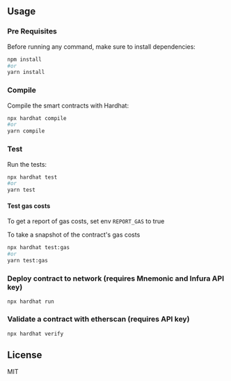 
## Usage

### Pre Requisites

Before running any command, make sure to install dependencies:

```sh
npm install
#or
yarn install 
```

### Compile

Compile the smart contracts with Hardhat:

```sh
npx hardhat compile
#or
yarn compile
```

### Test

Run the tests:

```sh
npx hardhat test
#or
yarn test
```

#### Test gas costs

To get a report of gas costs, set env `REPORT_GAS` to true

To take a snapshot of the contract's gas costs

```sh
npx hardhat test:gas
#or
yarn test:gas
```

### Deploy contract to network (requires Mnemonic and Infura API key)

```
npx hardhat run
```

### Validate a contract with etherscan (requires API key)

```
npx hardhat verify 
```

## License

MIT